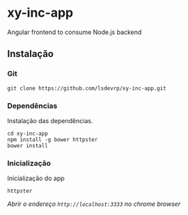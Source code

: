# xy-inc-app

Angular frontend to consume Node.js backend

## Instalação

### Git
```
git clone https://github.com/lsdevrp/xy-inc-app.git
```
### Dependências
Instalação das dependências.

```
cd xy-inc-app
npm install -g bower httpster
bower install
```

### Inicialização
Inicialização do app

```
httpster
```

*Abrir o endereço `http://localhost:3333` no chrome browser*